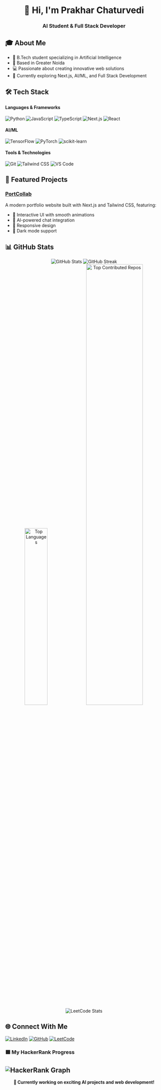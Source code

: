 <div align="center">
  <h1>👋 Hi, I'm Prakhar Chaturvedi</h1>
  <h3>AI Student & Full Stack Developer</h3>
</div>

## 🎓 About Me
- 🎯 B.Tech student specializing in Artificial Intelligence
- 📍 Based in Greater Noida
- 💻 Passionate about creating innovative web solutions
- 🌱 Currently exploring Next.js, AI/ML, and Full Stack Development

## 🛠️ Tech Stack

#### Languages & Frameworks
![Python](https://img.shields.io/badge/Python-3776AB?style=for-the-badge&logo=python&logoColor=white)
![JavaScript](https://img.shields.io/badge/JavaScript-F7DF1E?style=for-the-badge&logo=javascript&logoColor=black)
![TypeScript](https://img.shields.io/badge/TypeScript-007ACC?style=for-the-badge&logo=typescript&logoColor=white)
![Next.js](https://img.shields.io/badge/Next.js-000000?style=for-the-badge&logo=next.js&logoColor=white)
![React](https://img.shields.io/badge/React-20232A?style=for-the-badge&logo=react&logoColor=61DAFB)

#### AI/ML
![TensorFlow](https://img.shields.io/badge/TensorFlow-FF6F00?style=for-the-badge&logo=tensorflow&logoColor=white)
![PyTorch](https://img.shields.io/badge/PyTorch-EE4C2C?style=for-the-badge&logo=pytorch&logoColor=white)
![scikit-learn](https://img.shields.io/badge/scikit--learn-F7931E?style=for-the-badge&logo=scikit-learn&logoColor=white)

#### Tools & Technologies
![Git](https://img.shields.io/badge/Git-F05032?style=for-the-badge&logo=git&logoColor=white)
![Tailwind CSS](https://img.shields.io/badge/Tailwind_CSS-38B2AC?style=for-the-badge&logo=tailwind-css&logoColor=white)
![VS Code](https://img.shields.io/badge/VS_Code-0078D4?style=for-the-badge&logo=visual%20studio%20code&logoColor=white)

## 🚀 Featured Projects

### [PortCollab](https://github.com/prakc7/portcollab)
A modern portfolio website built with Next.js and Tailwind CSS, featuring:
- 🎨 Interactive UI with smooth animations
- 🤖 AI-powered chat integration
- 📱 Responsive design
- 🌙 Dark mode support

## 📊 GitHub Stats

<div align="center">
  <img src="https://github-readme-stats.vercel.app/api?username=prakc7&show_icons=true&theme=tokyonight" alt="GitHub Stats" />
  <img src="https://github-readme-streak-stats.herokuapp.com/?user=prakc7&theme=tokyonight" alt="GitHub Streak" />
</div>

<div align="center">
  <img width="38%" src="https://github-readme-stats.vercel.app/api/top-langs/?username=PrakC7&theme=tokyonight&hide_border=true&include_all_commits=false&count_private=true&layout=compact" alt="Top Languages" />
  <img width="60%" src="https://github-contributor-stats.vercel.app/api?username=PrakC7&limit=5&theme=tokyonight&combine_all_yearly_contributions=true&hide_border=true" alt="Top Contributed Repos" />
</div>


##
<div align="center">
  <img src="https://leetcard.jacoblin.cool/PrakC7?theme=dark&font=Adamina&width=500" alt="LeetCode Stats" />
</div>

## 🌐 Connect With Me
[![LinkedIn](https://img.shields.io/badge/LinkedIn-0077B5?style=for-the-badge&logo=linkedin&logoColor=white)](https://linkedin.com/in/prakc7)
[![GitHub](https://img.shields.io/badge/GitHub-100000?style=for-the-badge&logo=github&logoColor=white)](https://github.com/prakc7)
<a href="https://leetcode.com/u/PrakC7/"><img src="https://img.shields.io/badge/LeetCode-FFA116?style=for-the-badge&logo=LeetCode&logoColor=black" alt="LeetCode" /></a>
### 🟩 My HackerRank Progress

![HackerRank Graph](https://raw.githubusercontent.com/<your_username>/<your_repo>/main/assets/hackerrank-progress.png)
---

<div align="center">
  <b>🎯 Currently working on exciting AI projects and web development!</b>
</div>
